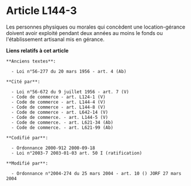 # Article L144-3

Les personnes physiques ou morales qui concèdent une location-gérance doivent avoir exploité pendant deux années au moins le
fonds ou l'établissement artisanal mis en gérance.

**Liens relatifs à cet article**

	**Anciens textes**:

	  - Loi n°56-277 du 20 mars 1956 - art. 4 (Ab)

	**Cité par**:

	  - Loi n°56-672 du 9 juillet 1956 - art. 7 (V)
	  - Code de commerce - art. L124-1 (V)
	  - Code de commerce - art. L144-4 (V)
	  - Code de commerce - art. L144-8 (V)
	  - Code de commerce - art. L642-14 (V)
	  - Code de commerce. - art. L144-5 (V)
	  - Code de commerce. - art. L621-34 (Ab)
	  - Code de commerce. - art. L621-99 (Ab)

	**Codifié par**:

	  - Ordonnance 2000-912 2000-09-18
	  - Loi n°2003-7 2003-01-03 art. 50 I (ratification)

	**Modifié par**:

	  - Ordonnance n°2004-274 du 25 mars 2004 - art. 10 () JORF 27 mars 2004
